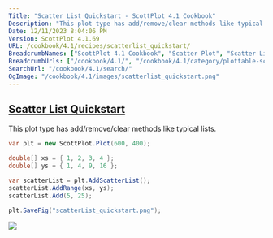 ```yaml
---
Title: "Scatter List Quickstart - ScottPlot 4.1 Cookbook"
Description: "This plot type has add/remove/clear methods like typical lists."
Date: 12/11/2023 8:04:06 PM
Version: ScottPlot 4.1.69
URL: /cookbook/4.1/recipes/scatterlist_quickstart/
BreadcrumbNames: ["ScottPlot 4.1 Cookbook", "Scatter Plot", "Scatter List Quickstart"]
BreadcrumbUrls: ["/cookbook/4.1/", "/cookbook/4.1/category/plottable-scatter-plot", "/cookbook/4.1/recipes/scatterlist_quickstart/"]
SearchUrl: "/cookbook/4.1/search/"
OgImage: "/cookbook/4.1/images/scatterlist_quickstart.png"
---
```


<h2><a href='/cookbook/4.1/recipes/scatterlist_quickstart/'>Scatter List Quickstart</a></h2>

This plot type has add/remove/clear methods like typical lists.

```cs
var plt = new ScottPlot.Plot(600, 400);

double[] xs = { 1, 2, 3, 4 };
double[] ys = { 1, 4, 9, 16 };

var scatterList = plt.AddScatterList();
scatterList.AddRange(xs, ys);
scatterList.Add(5, 25);

plt.SaveFig("scatterList_quickstart.png");
```

<img src='../../images/scatterlist_quickstart.png' class='d-block mx-auto my-5' />


